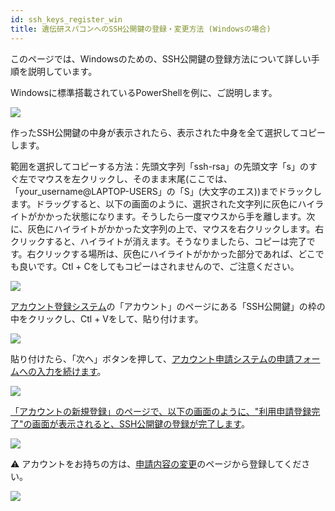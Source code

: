 ```yaml
---
id: ssh_keys_register_win
title: 遺伝研スパコンへのSSH公開鍵の登録・変更方法 (Windowsの場合)
---
```


このページでは、Windowsのための、SSH公開鍵の登録方法について詳しい手順を説明しています。

Windowsに標準搭載されているPowerShellを例に、ご説明します。

![](/img/ssh_keys/windows/ssh_win_1.png)



作ったSSH公開鍵の中身が表示されたら、表示された中身を全て選択してコピーします。

範囲を選択してコピーする方法：先頭文字列「ssh-rsa」の先頭文字「s」のすぐ左でマウスを左クリックし、そのまま末尾(ここでは、「your_username@LAPTOP-USERS」の「S」(大文字のエス))までドラックします。ドラッグすると、以下の画面のように、選択された文字列に灰色にハイライトがかかった状態になります。そうしたら一度マウスから手を離します。次に、灰色にハイライトがかかった文字列の上で、マウスを右クリックします。右クリックすると、ハイライトが消えます。そうなりましたら、コピーは完了です。右クリックする場所は、灰色にハイライトがかかった部分であれば、どこでも良いです。Ctl + Cをしてもコピーはされませんので、ご注意ください。

![](/img/ssh_keys/windows/ssh_win_32.png)

<!-- <a href="https://sc-account.ddbj.nig.ac.jp/application/registration">アカウント登録システム</a> --> 

[アカウント登録システム](/blog/2024-10-25-account_system_maintenance)の「アカウント」のページにある「SSH公開鍵」の枠の中をクリックし、Ctl + Vをして、貼り付けます。

![](/img/ssh_keys/windows/ssh_win_33.png)

貼り付けたら、「次へ」ボタンを押して、[アカウント申請システムの申請フォームへの入力を続けます](/application/registration)。

![](/img/ssh_keys/windows/ssh_win_34.png)

[「アカウントの新規登録」のページで、以下の画面のように、"利用申請登録完了"の画面が表示されると、SSH公開鍵の登録が完了します](/application/registration)。

![](/img/ssh_keys/windows/ssh_win_35.png)

&#x26A0; アカウントをお持ちの方は、[<u>申請内容の変更</u>](/application/change_account_info)のページから登録してください。

![](reg_ssh_JP.png)
